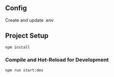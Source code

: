 ## Config
Create and update .env

## Project Setup

```sh
npm install
```

### Compile and Hot-Reload for Development

```sh
npm run start:dev
```

